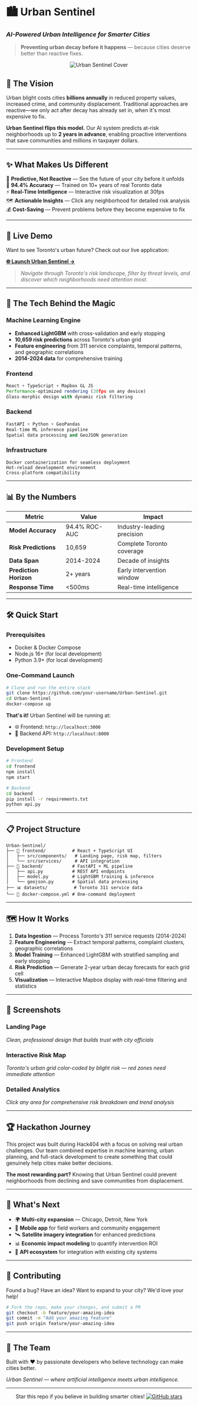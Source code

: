 # 🏙️ Urban Sentinel
### *AI-Powered Urban Intelligence for Smarter Cities*

> **Preventing urban decay before it happens** — because cities deserve better than reactive fixes.

<div align="center">
  <img src="cover.png" alt="Urban Sentinel Cover" style="max-width: 100%; height: auto;">
</div>

## 🎯 **The Vision**

Urban blight costs cities **billions annually** in reduced property values, increased crime, and community displacement. Traditional approaches are reactive—we only act after decay has already set in, when it's most expensive to fix.

**Urban Sentinel flips this model.** Our AI system predicts at-risk neighborhoods up to **2 years in advance**, enabling proactive interventions that save communities and millions in taxpayer dollars.

---

## ✨ **What Makes Us Different**

🔮 **Predictive, Not Reactive** — See the future of your city before it unfolds  
🎯 **94.4% Accuracy** — Trained on 10+ years of real Toronto data  
⚡ **Real-Time Intelligence** — Interactive risk visualization at 30fps  
🗺️ **Actionable Insights** — Click any neighborhood for detailed risk analysis  
💰 **Cost-Saving** — Prevent problems before they become expensive to fix  

---

## 🚀 **Live Demo**

Want to see Toronto's urban future? Check out our live application:

**[🌐 Launch Urban Sentinel →](http://your-demo-url-here)**

> *Navigate through Toronto's risk landscape, filter by threat levels, and discover which neighborhoods need attention most.*

---

## 🔬 **The Tech Behind the Magic**

### **Machine Learning Engine**
- **Enhanced LightGBM** with cross-validation and early stopping
- **10,659 risk predictions** across Toronto's urban grid
- **Feature engineering** from 311 service complaints, temporal patterns, and geographic correlations
- **2014-2024 data** for comprehensive training

### **Frontend**
```typescript
React + TypeScript + Mapbox GL JS
Performance-optimized rendering (30fps on any device)
Glass-morphic design with dynamic risk filtering
```

### **Backend**
```python
FastAPI + Python + GeoPandas
Real-time ML inference pipeline
Spatial data processing and GeoJSON generation
```

### **Infrastructure**
```docker
Docker containerization for seamless deployment
Hot-reload development environment
Cross-platform compatibility
```

---

## 📊 **By the Numbers**

<div align="center">

| Metric | Value | Impact |
|--------|-------|--------|
| **Model Accuracy** | 94.4% ROC-AUC | Industry-leading precision |
| **Risk Predictions** | 10,659 | Complete Toronto coverage |
| **Data Span** | 2014-2024 | Decade of insights |
| **Prediction Horizon** | 2+ years | Early intervention window |
| **Response Time** | <500ms | Real-time intelligence |

</div>

---

## 🛠️ **Quick Start**

### **Prerequisites**
- Docker & Docker Compose
- Node.js 16+ (for local development)
- Python 3.9+ (for local development)

### **One-Command Launch**
```bash
# Clone and run the entire stack
git clone https://github.com/your-username/Urban-Sentinel.git
cd Urban-Sentinel
docker-compose up
```

**That's it!** Urban Sentinel will be running at:
- 🌐 Frontend: `http://localhost:3000`
- 🔧 Backend API: `http://localhost:8000`

### **Development Setup**
```bash
# Frontend
cd frontend
npm install
npm start

# Backend
cd backend
pip install -r requirements.txt
python api.py
```

---

## 📋 **Project Structure**

```
Urban-Sentinel/
├── 🎨 frontend/          # React + TypeScript UI
│   ├── src/components/   # Landing page, risk map, filters
│   └── src/services/     # API integration
├── 🧠 backend/           # FastAPI + ML pipeline
│   ├── api.py           # REST API endpoints
│   ├── model.py         # LightGBM training & inference
│   └── geojson.py       # Spatial data processing
├── 📊 datasets/          # Toronto 311 service data
└── 🐳 docker-compose.yml # One-command deployment
```

---

## 🗺️ **How It Works**

1. **Data Ingestion** — Process Toronto's 311 service requests (2014-2024)
2. **Feature Engineering** — Extract temporal patterns, complaint clusters, geographic correlations
3. **Model Training** — Enhanced LightGBM with stratified sampling and early stopping
4. **Risk Prediction** — Generate 2-year urban decay forecasts for each grid cell
5. **Visualization** — Interactive Mapbox display with real-time filtering and statistics

---

## 🎨 **Screenshots**

### Landing Page
*Clean, professional design that builds trust with city officials*

### Interactive Risk Map
*Toronto's urban grid color-coded by blight risk — red zones need immediate attention*

### Detailed Analytics
*Click any area for comprehensive risk breakdown and trend analysis*

---

## 🏆 **Hackathon Journey**

This project was built during Hack404 with a focus on solving real urban challenges. Our team combined expertise in machine learning, urban planning, and full-stack development to create something that could genuinely help cities make better decisions.

**The most rewarding part?** Knowing that Urban Sentinel could prevent neighborhoods from declining and save communities from displacement.

---

## 🌟 **What's Next**

- 🌍 **Multi-city expansion** — Chicago, Detroit, New York
- 📱 **Mobile app** for field workers and community engagement  
- 🛰️ **Satellite imagery integration** for enhanced predictions
- 📊 **Economic impact modeling** to quantify intervention ROI
- 🔗 **API ecosystem** for integration with existing city systems

---

## 🤝 **Contributing**

Found a bug? Have an idea? Want to expand to your city? We'd love your help!

```bash
# Fork the repo, make your changes, and submit a PR
git checkout -b feature/your-amazing-idea
git commit -m "Add your amazing feature"
git push origin feature/your-amazing-idea
```

---

## 👥 **The Team**

Built with ❤️ by passionate developers who believe technology can make cities better.

*Urban Sentinel — where artificial intelligence meets urban intelligence.*

---

<div align="center">

Star this repo if you believe in building smarter cities!
[![GitHub stars](https://img.shields.io/github/stars/ManagementMO/Urban-Sentinel?style=social)](https://github.com/ManagementMO/Urban-Sentinel)

</div>
